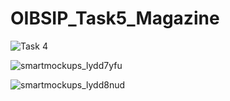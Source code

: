 # OIBSIP_Task5_Magazine

![Task 4](https://github.com/user-attachments/assets/8db3e7cd-555f-4827-ab27-b323adba3f46)

![smartmockups_lydd7yfu](https://github.com/user-attachments/assets/0a349059-add4-4d5d-8060-64b107ae7868)


![smartmockups_lydd8nud](https://github.com/user-attachments/assets/7bfdade6-ea17-44fb-8122-581b679ca8c9)
